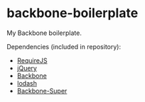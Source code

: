backbone-boilerplate
====================

My Backbone boilerplate.

Dependencies (included in repository):
* [RequireJS](http://requirejs.org/)
* [jQuery](http://jquery.com/)
* [Backbone](http://documentcloud.github.com/backbone/)
* [lodash](http://lodash.com/)
* [Backbone-Super](https://github.com/lukasolson/Backbone-Super)



